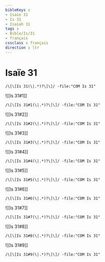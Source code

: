 ```yaml
---
bibleKeys : 
- Isaïe 31
- Is 31
- Isaiah 31
tags : 
- Bible/Is/31
- français
cssclass : français
direction : ltr
---
```


# Isaïe 31

```query
/\[\[Is 31(\|.*)?\]\]/ -file:"COM Is 31"
```



![[Is 31#1]]

```query
/\[\[Is 31#1(\|.*)?\]\]/ -file:"COM Is 31"
```

![[Is 31#2]]

```query
/\[\[Is 31#2(\|.*)?\]\]/ -file:"COM Is 31"
```

![[Is 31#3]]

```query
/\[\[Is 31#3(\|.*)?\]\]/ -file:"COM Is 31"
```

![[Is 31#4]]

```query
/\[\[Is 31#4(\|.*)?\]\]/ -file:"COM Is 31"
```

![[Is 31#5]]

```query
/\[\[Is 31#5(\|.*)?\]\]/ -file:"COM Is 31"
```

![[Is 31#6]]

```query
/\[\[Is 31#6(\|.*)?\]\]/ -file:"COM Is 31"
```

![[Is 31#7]]

```query
/\[\[Is 31#7(\|.*)?\]\]/ -file:"COM Is 31"
```

![[Is 31#8]]

```query
/\[\[Is 31#8(\|.*)?\]\]/ -file:"COM Is 31"
```

![[Is 31#9]]

```query
/\[\[Is 31#9(\|.*)?\]\]/ -file:"COM Is 31"
```

